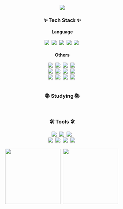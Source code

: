 <!--타이틀 부분-->
<div align="center">
  <img src="https://capsule-render.vercel.app/api?type=wave&color=gradient&height=300&section=header&text=Hi,%20I'm%20goosebbeoms&fontSize=50&animation=fadeIn" />
</div>

<!--내용 부분-->
<h3 align="center">✨ Tech Stack ✨</h3>
<h4 align="center">Language</h4>
<div align="center">
  <img src="https://img.shields.io/badge/python-3670A0?style=for-the-badge&logo=python&logoColor=ffdd54" />&nbsp
  <img src="https://img.shields.io/badge/typescript-007ACC.svg?style=for-the-badge&logo=typescript&logoColor=white" />&nbsp
  <img src="https://img.shields.io/badge/java-ED8B00.svg?style=for-the-badge&logo=openjdk&logoColor=white" />&nbsp
  <img src="https://img.shields.io/badge/go-00ADD8.svg?style=for-the-badge&logo=go&logoColor=white" />&nbsp
  <img src="https://img.shields.io/badge/solidity-363636.svg?style=for-the-badge&logo=solidity&logoColor=white" />&nbsp
</div>

<h4 align="center">Others</h4>
<div align="center">
  <img src="https://img.shields.io/badge/react-20232a.svg?style=for-the-badge&logo=react&logoColor=61DAFB" />&nbsp
  <img src="https://img.shields.io/badge/React%20Query-FF4154?style=for-the-badge&logo=react%20query&logoColor=white" />&nbsp
  <img src="https://img.shields.io/badge/Web3.js-F16822?style=for-the-badge&logo=web3.js&logoColor=white" />&nbsp
  <img src="https://img.shields.io/badge/ethers.js-24A19C?style=for-the-badge&logo=ethereum&logoColor=white" />&nbsp
</div>

<div align="center">
  <img src="https://img.shields.io/badge/tailwindcss-1daabb.svg?style=for-the-badge&logo=tailwind-css&logoColor=white" />&nbsp
  <img src="https://img.shields.io/badge/zustand-443F36?style=for-the-badge&logo=react&logoColor=white" />&nbsp
  <img src="https://img.shields.io/badge/django-092E20.svg?style=for-the-badge&logo=django&logoColor=white" />&nbsp
  <img src="https://img.shields.io/badge/fastapi-009688.svg?style=for-the-badge&logo=fastapi&logoColor=white" />&nbsp
</div>

<div align="center">
  <img src="https://img.shields.io/badge/spring%20boot-6DB33F.svg?style=for-the-badge&logo=spring-boot&logoColor=white" />&nbsp
  <img src="https://img.shields.io/badge/OpenZeppelin-4E5EE4?style=for-the-badge&logo=OpenZeppelin&logoColor=white" />&nbsp
  <img src="https://img.shields.io/badge/truffle-5E454B?style=for-the-badge&logo=truffle&logoColor=white" />&nbsp
  <img src="https://img.shields.io/badge/hardhat-FFD700?style=for-the-badge&logo=hardhat&logoColor=black" />&nbsp
</div>

<br>

<h3 align="center">📚 Studying 📚</h3>
<div align="center">
<!--   <img src="https://img.shields.io/badge/typescript-007ACC.svg?style=for-the-badge&logo=typescript&logoColor=white" />&nbsp -->
<!--   <img src="https://img.shields.io/badge/React%20Query-FF4154?style=for-the-badge&logo=react%20query&logoColor=white" />&nbsp -->
<!--   <img src="https://img.shields.io/badge/Recoil-3578E5?style=for-the-badge&logo=recoil&logoColor=white" />&nbsp -->
</div>

<br>

<h3 align="center">🛠 Tools 🛠</h3>
<div align="center">
  <img src="https://img.shields.io/badge/VSCode-2C2C32.svg?style=for-the-badge&logo=visual-studio-code&logoColor=22ABF3" />&nbsp
  <img src="https://img.shields.io/badge/IntelliJ-000000.svg?style=for-the-badge&logo=intellij-idea&logoColor=white" />&nbsp
  <img src="https://img.shields.io/badge/remix%20ide-007aa6.svg?style=for-the-badge&logoColor=white" />&nbsp
</div>

<div align="center">
  <img src="https://img.shields.io/badge/git-F05033.svg?style=for-the-badge&logo=git&logoColor=white" />&nbsp
  <img src="https://img.shields.io/badge/github-181717.svg?style=for-the-badge&logo=github&logoColor=white" />&nbsp
  <img src="https://img.shields.io/badge/Notion-F3F3F3.svg?style=for-the-badge&logo=notion&logoColor=black" />&nbsp
  <img src="https://img.shields.io/badge/Jira-0052CC.svg?style=for-the-badge&logo=jira&logoColor=white" />&nbsp
</div>

<br>

<div align="center">
  <img src="https://github-readme-stats.vercel.app/api?username=goosebbeoms&show_icons=true&theme=radical" height="180px" />&nbsp
  <img src="https://github-readme-stats.vercel.app/api/top-langs/?username=goosebbeoms&layout=compact&hide=jupyter%20notebook" height="180px" />&nbsp
</div>
